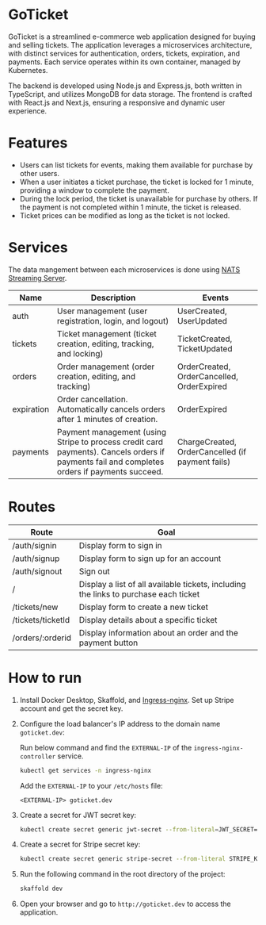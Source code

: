 # GoTicket

GoTicket is a streamlined e-commerce web application designed for buying and selling tickets. The application leverages a microservices architecture, with distinct services for authentication, orders, tickets, expiration, and payments. Each service operates within its own container, managed by Kubernetes.

The backend is developed using Node.js and Express.js, both written in TypeScript, and utilizes MongoDB for data storage. The frontend is crafted with React.js and Next.js, ensuring a responsive and dynamic user experience.

# Features

- Users can list tickets for events, making them available for purchase by other users.
- When a user initiates a ticket purchase, the ticket is locked for 1 minute, providing a window to complete the payment.
- During the lock period, the ticket is unavailable for purchase by others. If the payment is not completed within 1 minute, the ticket is released.
- Ticket prices can be modified as long as the ticket is not locked.

# Services

The data mangement between each microservices is done using [NATS Streaming Server](https://www.npmjs.com/package/node-nats-streaming).

| Name       | Description                                                                                                                                  | Events                                           |
| ---------- | -------------------------------------------------------------------------------------------------------------------------------------------- | ------------------------------------------------ |
| auth       | User management (user registration, login, and logout)                                                                                       | UserCreated, UserUpdated                         |
| tickets    | Ticket management (ticket creation, editing, tracking, and locking)                                                                          | TicketCreated, TicketUpdated                     |
| orders     | Order management (order creation, editing, and tracking)                                                                                     | OrderCreated, OrderCancelled, OrderExpired       |
| expiration | Order cancellation. Automatically cancels orders after 1 minutes of creation.                                                                | OrderExpired                                     |
| payments   | Payment management (using Stripe to process credit card payments). Cancels orders if payments fail and completes orders if payments succeed. | ChargeCreated, OrderCancelled (if payment fails) |

# Routes

| Route             | Goal                                                                                 |
| ----------------- | ------------------------------------------------------------------------------------ |
| /auth/signin      | Display form to sign in                                                              |
| /auth/signup      | Display form to sign up for an account                                               |
| /auth/signout     | Sign out                                                                             |
| /                 | Display a list of all available tickets, including the links to purchase each ticket |
| /tickets/new      | Display form to create a new ticket                                                  |
| /tickets/ticketld | Display details about a specific ticket                                              |
| /orders/:orderid  | Display information about an order and the payment button                            |

# How to run

1. Install Docker Desktop, Skaffold, and [Ingress-nginx](https://kubernetes.github.io/ingress-nginx/deploy/). Set up Stripe account and get the secret key.
2. Configure the load balancer's IP address to the domain name `goticket.dev`:

   Run below command and find the `EXTERNAL-IP` of the `ingress-nginx-controller` service.

   ```bash
   kubectl get services -n ingress-nginx
   ```

   Add the `EXTERNAL-IP` to your `/etc/hosts` file:

   ```plaintext
   <EXTERNAL-IP> goticket.dev
   ```

3. Create a secret for JWT secret key:
   ```bash
   kubectl create secret generic jwt-secret --from-literal=JWT_SECRET=your_secret_key
   ```
4. Create a secret for Stripe secret key:
   ```bash
   kubectl create secret generic stripe-secret --from-literal STRIPE_KEY=your_stripe_secret_key
   ```
5. Run the following command in the root directory of the project:
   ```bash
   skaffold dev
   ```
6. Open your browser and go to `http://goticket.dev` to access the application.
